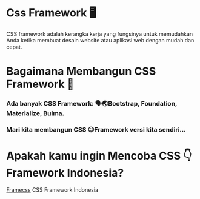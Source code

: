 # Css Framework 🖥️
CSS framework adalah kerangka kerja yang fungsinya untuk memudahkan Anda ketika membuat desain website atau aplikasi web dengan mudah dan cepat.
# Bagaimana Membangun CSS Framework 🤷
### Ada banyak CSS Framework: 🗣️🌏Bootstrap, Foundation, Materialize, Bulma.
### Mari kita membangun CSS 😉Framework versi kita sendiri...
# Apakah kamu ingin Mencoba CSS 👇 Framework Indonesia? 
[Framecss](https://github.com/nelsenpro/frame) CSS Framework Indonesia 
